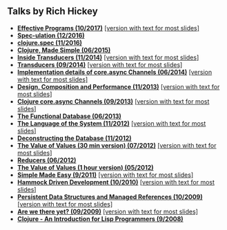 Talks by Rich Hickey
--------------------

* **[Effective Programs (10/2017)](EffectivePrograms.md)** [[version with text for most slides]](EffectivePrograms-mostly-text.md)
* **[Spec-ulation (12/2016)](Spec_ulation.md)**
* **[clojure.spec (11/2016)](ClojureSpec.md)**
* **[Clojure, Made Simple (06/2015)](ClojureMadeSimple.md)**
* **[Inside Transducers (11/2014)](InsideTransducers.md)** [[version with text for most slides]](InsideTransducers-mostly-text.md)
* **[Transducers (09/2014)](Transducers.md)** [[version with text for most slides]](Transducers-mostly-text.md)
* **[Implementation details of core.async Channels (06/2014)](ImplementationDetails.md)** [[version with text for most slides]](ImplementationDetails-mostly-text.md)
* **[Design, Composition and Performance (11/2013)](DesignCompositionPerformance.md)** [[version with text for most slides]](DesignCompositionPerformance-mostly-text.md)
* **[Clojure core.async Channels (09/2013)](CoreAsync.md)** [[version with text for most slides]](CoreAsync-mostly-text.md)
* **[The Functional Database (06/2013)](FunctionalDatabase.md)**
* **[The Language of the System (11/2012)](LanguageSystem.md)** [[version with text for most slides]](LanguageSystem-mostly-text.md)
* **[Deconstructing the Database (11/2012)](DeconstructingTheDatabase.md)**
* **[The Value of Values (30 min version) (07/2012)](ValueOfValues.md)** [[version with text for most slides]](ValueOfValues-mostly-text.md)
* **[Reducers (06/2012)](Reducers.md)**
* **[The Value of Values (1 hour version) (05/2012)](ValueOfValuesLong.md)**
* **[Simple Made Easy (9/2011)](SimpleMadeEasy.md)** [[version with text for most slides]](SimpleMadeEasy-mostly-text.md)
* **[Hammock Driven Development (10/2010)](HammockDrivenDev.md)** [[version with text for most slides]](HammockDrivenDev-mostly-text.md)
* **[Persistent Data Structures and Managed References (10/2009)](PersistentDataStructure.md)** [[version with text for most slides]](PersistentDataStructure-mostly-text.md)
* **[Are we there yet? (09/2009)](AreWeThereYet.md)** [[version with text for most slides]](AreWeThereYet-mostly-text.md)
* **[Clojure - An Introduction for Lisp Programmers (9/2008)](ClojureIntroForLispProgrammers.md)**
